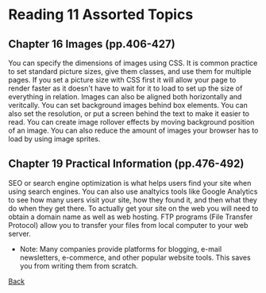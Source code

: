 # Reading 11 Assorted Topics

## Chapter 16 Images (pp.406-427)

You can specify the dimensions of images using CSS. It is common practice to set standard picture sizes, give them classes, and use them for multiple pages. If you set a picture
size with CSS first it will allow your page to render faster as it doesn't have to wait for it to load to set up the size of everything in relation.
Images can also be aligned both horizontally and veritcally. You can set background images behind box elements. You can also set the resolution, or put a screen behind the text to make it easier to read. You can create image rollover effects by moving background position of an image. You can also reduce the amount of images your browser has to load by using image sprites.

## Chapter 19 Practical Information (pp.476-492)

SEO or search engine optimization is what helps users find your site when using search engines. You can also use analtyics tools like Google Analytics to see how many users visit your site, how they found it, and then what they do when they get there. To actually get your site on the web you will need to obtain a domain name as well as web hosting. FTP programs (File Transfer Protocol) allow you to transfer your files from local computer to your web server.
- Note: Many companies provide platforms for blogging, e-mail newsletters, e-commerce, and other popular website tools. This saves you from writing them from scratch.



[Back](README.md)